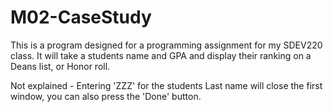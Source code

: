 # M02-CaseStudy
This is a program designed for a programming assignment for my SDEV220 class. It will take a students name and GPA and display their ranking on a Deans list, or Honor roll.


Not explained - Entering 'ZZZ' for the students Last name will close the first window, you can also press the 'Done' button.
